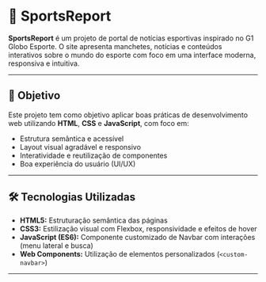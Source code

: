 # 📰 SportsReport

**SportsReport** é um projeto de portal de notícias esportivas inspirado no G1 Globo Esporte. O site apresenta manchetes, notícias e conteúdos interativos sobre o mundo do esporte com foco em uma interface moderna, responsiva e intuitiva.

---

## 🎯 Objetivo

Este projeto tem como objetivo aplicar boas práticas de desenvolvimento web utilizando **HTML**, **CSS** e **JavaScript**, com foco em:

- Estrutura semântica e acessível
- Layout visual agradável e responsivo
- Interatividade e reutilização de componentes
- Boa experiência do usuário (UI/UX)

---

## 🛠 Tecnologias Utilizadas

- **HTML5:** Estruturação semântica das páginas
- **CSS3:** Estilização visual com Flexbox, responsividade e efeitos de hover
- **JavaScript (ES6):** Componente customizado de Navbar com interações (menu lateral e busca)
- **Web Components:** Utilização de elementos personalizados (`<custom-navbar>`)

---